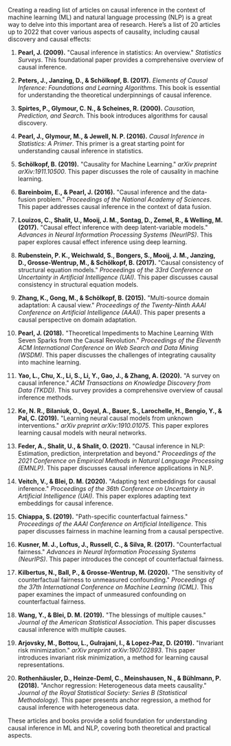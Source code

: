 Creating a reading list of articles on causal inference in the context of machine learning (ML) and natural language processing (NLP) is a great way to delve into this important area of research. Here’s a list of 20 articles up to 2022 that cover various aspects of causality, including causal discovery and causal effects:

1. **Pearl, J. (2009).** "Causal inference in statistics: An overview." *Statistics Surveys*. This foundational paper provides a comprehensive overview of causal inference.

2. **Peters, J., Janzing, D., & Schölkopf, B. (2017).** *Elements of Causal Inference: Foundations and Learning Algorithms*. This book is essential for understanding the theoretical underpinnings of causal inference.

3. **Spirtes, P., Glymour, C. N., & Scheines, R. (2000).** *Causation, Prediction, and Search*. This book introduces algorithms for causal discovery.

4. **Pearl, J., Glymour, M., & Jewell, N. P. (2016).** *Causal Inference in Statistics: A Primer*. This primer is a great starting point for understanding causal inference in statistics.

5. **Schölkopf, B. (2019).** "Causality for Machine Learning." *arXiv preprint arXiv:1911.10500*. This paper discusses the role of causality in machine learning.

6. **Bareinboim, E., & Pearl, J. (2016).** "Causal inference and the data-fusion problem." *Proceedings of the National Academy of Sciences*. This paper addresses causal inference in the context of data fusion.

7. **Louizos, C., Shalit, U., Mooij, J. M., Sontag, D., Zemel, R., & Welling, M. (2017).** "Causal effect inference with deep latent-variable models." *Advances in Neural Information Processing Systems (NeurIPS)*. This paper explores causal effect inference using deep learning.

8. **Rubenstein, P. K., Weichwald, S., Bongers, S., Mooij, J. M., Janzing, D., Grosse-Wentrup, M., & Schölkopf, B. (2017).** "Causal consistency of structural equation models." *Proceedings of the 33rd Conference on Uncertainty in Artificial Intelligence (UAI)*. This paper discusses causal consistency in structural equation models.

9. **Zhang, K., Gong, M., & Schölkopf, B. (2015).** "Multi-source domain adaptation: A causal view." *Proceedings of the Twenty-Ninth AAAI Conference on Artificial Intelligence (AAAI)*. This paper presents a causal perspective on domain adaptation.

10. **Pearl, J. (2018).** "Theoretical Impediments to Machine Learning With Seven Sparks from the Causal Revolution." *Proceedings of the Eleventh ACM International Conference on Web Search and Data Mining (WSDM)*. This paper discusses the challenges of integrating causality into machine learning.

11. **Yao, L., Chu, X., Li, S., Li, Y., Gao, J., & Zhang, A. (2020).** "A survey on causal inference." *ACM Transactions on Knowledge Discovery from Data (TKDD)*. This survey provides a comprehensive overview of causal inference methods.

12. **Ke, N. R., Bilaniuk, O., Goyal, A., Bauer, S., Larochelle, H., Bengio, Y., & Pal, C. (2019).** "Learning neural causal models from unknown interventions." *arXiv preprint arXiv:1910.01075*. This paper explores learning causal models with neural networks.

13. **Feder, A., Shalit, U., & Shalit, O. (2021).** "Causal inference in NLP: Estimation, prediction, interpretation and beyond." *Proceedings of the 2021 Conference on Empirical Methods in Natural Language Processing (EMNLP)*. This paper discusses causal inference applications in NLP.

14. **Veitch, V., & Blei, D. M. (2020).** "Adapting text embeddings for causal inference." *Proceedings of the 36th Conference on Uncertainty in Artificial Intelligence (UAI)*. This paper explores adapting text embeddings for causal inference.

15. **Chiappa, S. (2019).** "Path-specific counterfactual fairness." *Proceedings of the AAAI Conference on Artificial Intelligence*. This paper discusses fairness in machine learning from a causal perspective.

16. **Kusner, M. J., Loftus, J., Russell, C., & Silva, R. (2017).** "Counterfactual fairness." *Advances in Neural Information Processing Systems (NeurIPS)*. This paper introduces the concept of counterfactual fairness.

17. **Kilbertus, N., Ball, P., & Grosse-Wentrup, M. (2020).** "The sensitivity of counterfactual fairness to unmeasured confounding." *Proceedings of the 37th International Conference on Machine Learning (ICML)*. This paper examines the impact of unmeasured confounding on counterfactual fairness.

18. **Wang, Y., & Blei, D. M. (2019).** "The blessings of multiple causes." *Journal of the American Statistical Association*. This paper discusses causal inference with multiple causes.

19. **Arjovsky, M., Bottou, L., Gulrajani, I., & Lopez-Paz, D. (2019).** "Invariant risk minimization." *arXiv preprint arXiv:1907.02893*. This paper introduces invariant risk minimization, a method for learning causal representations.

20. **Rothenhäusler, D., Heinze-Deml, C., Meinshausen, N., & Bühlmann, P. (2018).** "Anchor regression: Heterogeneous data meets causality." *Journal of the Royal Statistical Society: Series B (Statistical Methodology)*. This paper presents anchor regression, a method for causal inference with heterogeneous data.

These articles and books provide a solid foundation for understanding causal inference in ML and NLP, covering both theoretical and practical aspects.